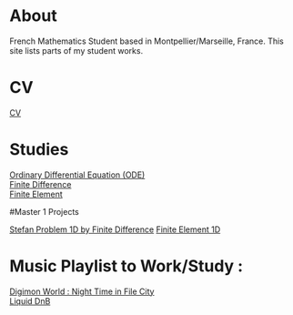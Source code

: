 # About  

French Mathematics Student based in Montpellier/Marseille, France.
This site lists parts of my student works.

# CV  
[CV](/CV/CV.pdf)  

# Studies 

[Ordinary Differential Equation (ODE)](/EDO)  
[Finite Difference](/Finite_Difference)  
[Finite Element](/Finite_Element)

#Master 1 Projects

[Stefan Problem 1D by Finite Difference](/TER)
[Finite Element 1D](/FEM)

# Music Playlist to Work/Study :  
[Digimon World : Night Time in File City](https://www.youtube.com/watch?v=A-mfe5JuEeI&t=577s)  
[Liquid DnB](https://www.youtube.com/watch?v=Ktc23EfaMHg)

